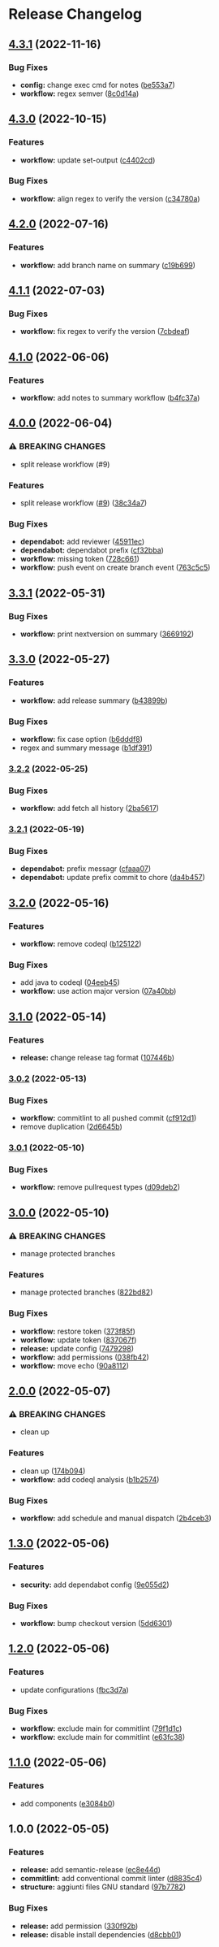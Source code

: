# Release Changelog

## [4.3.1](https://github.com/marcolovazzano/semantic-release/compare/4.3.0...4.3.1) (2022-11-16)


### Bug Fixes

* **config:** change exec cmd for notes ([be553a7](https://github.com/marcolovazzano/semantic-release/commit/be553a7eeec7308a1f72c37a4ad3f52b6dd0ec2d))
* **workflow:** regex semver ([8c0d14a](https://github.com/marcolovazzano/semantic-release/commit/8c0d14a91f3270bf5859d967b876a738f8b64c99))

## [4.3.0](https://github.com/marcolovazzano/semantic-release/compare/4.2.0...4.3.0) (2022-10-15)


### Features

* **workflow:** update set-output ([c4402cd](https://github.com/marcolovazzano/semantic-release/commit/c4402cde3c431d095c96a5c13dee88b341d607d9))


### Bug Fixes

* **workflow:** align regex to verify the version ([c34780a](https://github.com/marcolovazzano/semantic-release/commit/c34780af1c08b3d579b85c2629c043dbecb64673))

## [4.2.0](https://github.com/marcolovazzano/semantic-release/compare/4.1.1...4.2.0) (2022-07-16)


### Features

* **workflow:** add branch name on summary ([c19b699](https://github.com/marcolovazzano/semantic-release/commit/c19b6999e43e37d8a584cdd36c59547b3ba8b361))

## [4.1.1](https://github.com/marcolovazzano/semantic-release/compare/4.1.0...4.1.1) (2022-07-03)


### Bug Fixes

* **workflow:** fix regex to verify the version ([7cbdeaf](https://github.com/marcolovazzano/semantic-release/commit/7cbdeaf867cc3428d2a91c19c3b4a49cde52640c))

## [4.1.0](https://github.com/marcolovazzano/semantic-release/compare/4.0.0...4.1.0) (2022-06-06)


### Features

* **workflow:** add notes to summary workflow ([b4fc37a](https://github.com/marcolovazzano/semantic-release/commit/b4fc37a3acaed377af674763f371c4244c8643e8))

## [4.0.0](https://github.com/marcolovazzano/semantic-release/compare/3.3.1...4.0.0) (2022-06-04)


### ⚠ BREAKING CHANGES

* split release workflow (#9)

### Features

* split release workflow ([#9](https://github.com/marcolovazzano/semantic-release/issues/9)) ([38c34a7](https://github.com/marcolovazzano/semantic-release/commit/38c34a77db6459ff7aea14ffd8411ce32e89b842))


### Bug Fixes

* **dependabot:** add reviewer ([45911ec](https://github.com/marcolovazzano/semantic-release/commit/45911ecec19991f8b41446b599484349f5f476bf))
* **dependabot:** dependabot prefix ([cf32bba](https://github.com/marcolovazzano/semantic-release/commit/cf32bbab9394dc5ac2f71ff644e36714bf34e7fb))
* **workflow:** missing token ([728c661](https://github.com/marcolovazzano/semantic-release/commit/728c661d3c5168d19082471ebae64bccf88d089d))
* **workflow:** push event on create branch event ([763c5c5](https://github.com/marcolovazzano/semantic-release/commit/763c5c5ce715a50fc18e25ba49629ff5c1d6fbdf))

## [3.3.1](https://github.com/marcolovazzano/semantic-release/compare/3.3.0...3.3.1) (2022-05-31)


### Bug Fixes

* **workflow:** print nextversion on summary ([3669192](https://github.com/marcolovazzano/semantic-release/commit/36691923bb2132ab86823af3bff79f22551c7a19))

## [3.3.0](https://github.com/marcolovazzano/semantic-release/compare/3.2.2...3.3.0) (2022-05-27)


### Features

* **workflow:** add release summary ([b43899b](https://github.com/marcolovazzano/semantic-release/commit/b43899bcdadca869ee2f18b2004cbfa6f892af67))


### Bug Fixes

* **workflow:** fix case option ([b6dddf8](https://github.com/marcolovazzano/semantic-release/commit/b6dddf8f10fe66458caedf65e9c91213d0c6b2ff))
* regex and summary message ([b1df391](https://github.com/marcolovazzano/semantic-release/commit/b1df391095e9f07a2dc84a67235eea1f8e734b0f))

### [3.2.2](https://github.com/marcolovazzano/semantic-release/compare/3.2.1...3.2.2) (2022-05-25)


### Bug Fixes

* **workflow:** add fetch all history ([2ba5617](https://github.com/marcolovazzano/semantic-release/commit/2ba56178ca7b15c6f4ecf9446c974102b0d6da3f))

### [3.2.1](https://github.com/marcolovazzano/semantic-release/compare/3.2.0...3.2.1) (2022-05-19)


### Bug Fixes

* **dependabot:** prefix messagr ([cfaaa07](https://github.com/marcolovazzano/semantic-release/commit/cfaaa0761d15d437a9f9c0420598b7c49a5eb6be))
* **dependabot:** update prefix commit to chore ([da4b457](https://github.com/marcolovazzano/semantic-release/commit/da4b4579c46f7e78bd83537d479998d68f2e5fb8))

## [3.2.0](https://github.com/marcolovazzano/semantic-release/compare/3.1.0...3.2.0) (2022-05-16)


### Features

* **workflow:** remove codeql ([b125122](https://github.com/marcolovazzano/semantic-release/commit/b1251223533a843400687c1f87fe7b7a4dc6ffeb))


### Bug Fixes

* add java to codeql ([04eeb45](https://github.com/marcolovazzano/semantic-release/commit/04eeb451544463ac79c30823b3e7046e21fafec1))
* **workflow:** use action major version ([07a40bb](https://github.com/marcolovazzano/semantic-release/commit/07a40bb75be1698c43dfd1fb55c46d34610d5d33))

## [3.1.0](https://github.com/marcolovazzano/semantic-release/compare/v3.0.2...3.1.0) (2022-05-14)


### Features

* **release:** change release tag format ([107446b](https://github.com/marcolovazzano/semantic-release/commit/107446b1c52e1da9512403c94d60bb8dc0b5613b))

### [3.0.2](https://github.com/marcolovazzano/semantic-release/compare/v3.0.1...v3.0.2) (2022-05-13)


### Bug Fixes

* **workflow:** commitlint to all pushed commit ([cf912d1](https://github.com/marcolovazzano/semantic-release/commit/cf912d1f5045a7e32e59ffc431400398640b00fa))
* remove duplication ([2d6645b](https://github.com/marcolovazzano/semantic-release/commit/2d6645bfb2ae1b57ef5263b7f598e4f2a1f8f5da))

### [3.0.1](https://github.com/marcolovazzano/semantic-release/compare/v3.0.0...v3.0.1) (2022-05-10)


### Bug Fixes

* **workflow:** remove pullrequest types ([d09deb2](https://github.com/marcolovazzano/semantic-release/commit/d09deb203678cfc865dd42238589d918a085ae85))

## [3.0.0](https://github.com/marcolovazzano/semantic-release/compare/v2.0.0...v3.0.0) (2022-05-10)


### ⚠ BREAKING CHANGES

* manage protected branches

### Features

* manage protected branches ([822bd82](https://github.com/marcolovazzano/semantic-release/commit/822bd82e708b7edb925eba47bdb8fc171df96c04))


### Bug Fixes

* **workflow:** restore token ([373f85f](https://github.com/marcolovazzano/semantic-release/commit/373f85f2c4d04555d5ee5e1e44e28088ba99258e))
* **workflow:** update token ([837067f](https://github.com/marcolovazzano/semantic-release/commit/837067f7bf7fae5b8fcc67f13da887a25b185883))
* **release:** update config ([7479298](https://github.com/marcolovazzano/semantic-release/commit/74792987b45605158c10308e0f9c2b022e78bbcb))
* **workflow:** add permissions ([038fb42](https://github.com/marcolovazzano/semantic-release/commit/038fb4212b76b956292c66353cc89f2dace11c20))
* **workflow:** move echo ([90a8112](https://github.com/marcolovazzano/semantic-release/commit/90a8112e8878bea1ff38e4fd23f52682ebfa1723))

## [2.0.0](https://github.com/marcolovazzano/monorepo-playground/compare/v1.3.0...v2.0.0) (2022-05-07)


### ⚠ BREAKING CHANGES

* clean up

### Features

* clean up ([174b094](https://github.com/marcolovazzano/monorepo-playground/commit/174b09465ef2bd47ad133156d0c9405d1f65769f))
* **workflow:** add codeql analysis ([b1b2574](https://github.com/marcolovazzano/monorepo-playground/commit/b1b2574a93ffb6a1d732f36ada05ef12658d1dd3))


### Bug Fixes

* **workflow:** add schedule and manual dispatch ([2b4ceb3](https://github.com/marcolovazzano/monorepo-playground/commit/2b4ceb3fd6fec1391448e765aa80c438997c1009))

## [1.3.0](https://github.com/marcolovazzano/monorepo-playground/compare/v1.2.0...v1.3.0) (2022-05-06)


### Features

* **security:** add dependabot config ([9e055d2](https://github.com/marcolovazzano/monorepo-playground/commit/9e055d2608bf78803650e0c66a2be384fd790c4d))


### Bug Fixes

* **workflow:** bump checkout version ([5dd6301](https://github.com/marcolovazzano/monorepo-playground/commit/5dd6301e29856697e71fcca6ad53fb88e716c61a))

## [1.2.0](https://github.com/marcolovazzano/monorepo-playground/compare/v1.1.0...v1.2.0) (2022-05-06)


### Features

* update configurations ([fbc3d7a](https://github.com/marcolovazzano/monorepo-playground/commit/fbc3d7ae86108960a5f0406359a2e371a08cbf48))


### Bug Fixes

* **workflow:** exclude main for commitlint ([79f1d1c](https://github.com/marcolovazzano/monorepo-playground/commit/79f1d1ccb7f6e207cdb3e8989a4bc8547af2bbf9))
* **workflow:** exclude main for commitlint ([e63fc38](https://github.com/marcolovazzano/monorepo-playground/commit/e63fc38df44b1ee690a54051d19f021dbe5ff6aa))

## [1.1.0](https://github.com/marcolovazzano/monorepo-playground/compare/v1.0.0...v1.1.0) (2022-05-06)


### Features

* add components ([e3084b0](https://github.com/marcolovazzano/monorepo-playground/commit/e3084b014387d1bc366b190862d3f4ddd7026cd7))

## 1.0.0 (2022-05-05)


### Features

* **release:** add semantic-release ([ec8e44d](https://github.com/marcolovazzano/monorepo-playground/commit/ec8e44d1a560b438776f85d5e8e40ec2bcd88d22))
* **commitlint:** add conventional commit linter ([d8835c4](https://github.com/marcolovazzano/monorepo-playground/commit/d8835c420876cd3ff05598ca33c3001beb514742))
* **structure:** aggiunti files GNU standard ([97b7782](https://github.com/marcolovazzano/monorepo-playground/commit/97b7782413fc335efb382fe6e870847e50d1046d))


### Bug Fixes

* **release:** add permission ([330f92b](https://github.com/marcolovazzano/monorepo-playground/commit/330f92b41be002da6460c91dc6db8f7aabfe01bb))
* **release:** disable install dependencies ([d8cbb01](https://github.com/marcolovazzano/monorepo-playground/commit/d8cbb01058e8bb57c5eff85523edfc765c627fa6))
